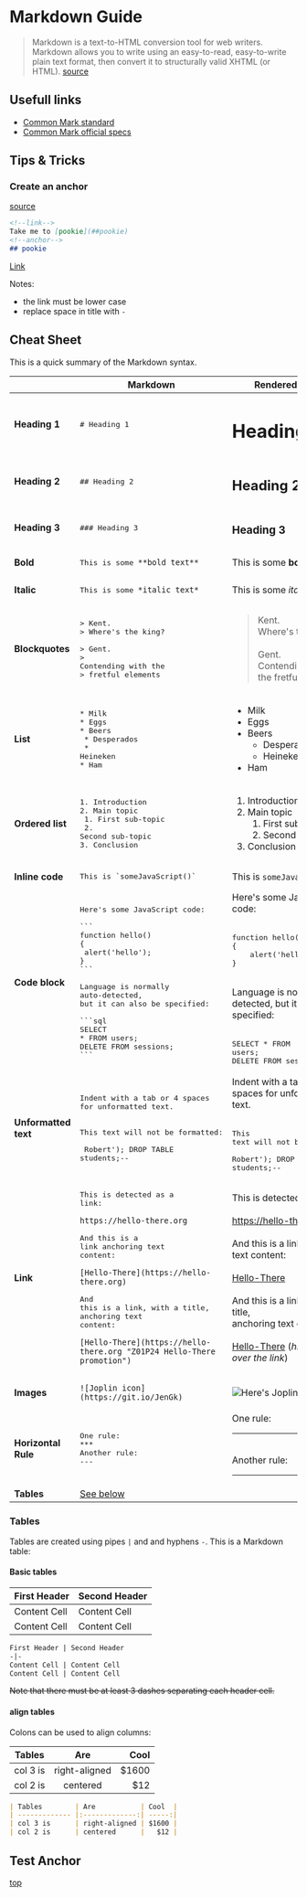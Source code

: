 # Markdown Guide

<!-- for joplin users -->
<!-- ${toc} -->

> Markdown is a text-to-HTML conversion tool for web writers. Markdown allows you to write using an easy-to-read, easy-to-write plain text format, then convert it to structurally valid XHTML (or HTML). [source](https://daringfireball.net/projects/markdown/)

## Usefull links

- [Common Mark standard](https://commonmark.org/)
- [Common Mark official specs](https://spec.commonmark.org/)

## Tips & Tricks

### Create an anchor 

[source](https://discourse.joplinapp.org/t/anchors/2928/4)

```md
<!--link-->
Take me to [pookie](##pookie)
<!--anchor-->
## pookie
```

[Link](#test-anchor)

Notes:
- the link must be lower case
- replace space in title with `-`

## Cheat Sheet

This is a quick summary of the Markdown syntax.

|     | Markdown | Rendered Output
| --- | --- | ---
| **Heading 1** | <pre># Heading 1</pre> | <h1>Heading 1</h1>
| **Heading 2** | <pre>## Heading 2</pre> | <h2>Heading 2</h2>
| **Heading 3** | <pre>### Heading 3</pre> | <h3>Heading 3</h3>
| **Bold** | <pre>This is some `**bold text**`</pre> | This is some <strong>bold text</strong>
| **Italic** | <pre>This is some `*italic text*`</pre> | This is some <i>italic text</i>
| **Blockquotes** | <pre>> Kent.<br>> Where's the king?<br><br>> Gent.<br>> Contending with the<br>> fretful elements</pre> | <blockquote>Kent.<br>Where's the king?<br><br>Gent.<br>Contending with<br>the fretful elements</blockquote>
| **List** | <pre>* Milk<br>* Eggs<br>* Beers<br>    * Desperados<br>    * Heineken<br>* Ham</pre> | <ul><li>Milk</li><li>Eggs</li><li>Beers<ul><li>Desperados</li><li>Heineken</li></ul></li><li>Ham</li></ul>
| **Ordered list** | <pre>1. Introduction<br>2. Main topic<br>    1. First sub-topic<br>    2. Second sub-topic<br>3. Conclusion</pre> | <ol><li>Introduction</li><li>Main topic<ol><li>First sub-topic</li><li>Second sub-topic</li></ol></li><li>Conclusion</li></ol>
| **Inline code** | <pre>This is \`someJavaScript()\`</pre> | This is `someJavaScript()`
| **Code block** | <pre>Here's some JavaScript code:<br><br>\`\`\`<br>function hello() {<br>    alert('hello');<br>}<br>\`\`\`<br><br>Language is normally auto-detected,<br>but it can also be specified:<br><br>\`\`\`sql<br>SELECT * FROM users;<br>DELETE FROM sessions;<br>\`\`\`</pre> | Here's some JavaScript code:<br><br><pre>function hello() {<br>&nbsp;&nbsp;&nbsp;&nbsp;alert('hello');<br>}</pre><br>Language is normally auto-detected, but it can also be specified:<br><br><pre>SELECT * FROM users;<br>DELETE FROM sessions;</pre>
| **Unformatted text** | <pre>Indent with a tab or 4 spaces<br>for unformatted text.<br><br>    This text will not be formatted:<br><br>    Robert'); DROP TABLE students;--</pre> | Indent with a tab or 4 spaces for unformatted text.<br><br><pre>This text will not be formatted:<br><br>Robert'); DROP TABLE students;--</pre>
| **Link** | <pre>This is detected as a link:<br><br>`https://hello-there.org`<br><br>And this is a link anchoring text content:<br><br>`[Hello-There](https://hello-there.org)`<br><br>And this is a link, with a title,<br>anchoring text content:<br><br>`[Hello-There](https://hello-there.org "Z01P24 Hello-There promotion")`</pre> | This is detected as a link:<br><br>https://hello-there.org<br><br>And this is a link anchoring text content:<br><br>[Hello-There](https://hello-there.org)<br><br>And this is a link, with a title,<br>anchoring text content:<br><br>[Hello-There](https://hello-there.org "Z01P24 Hello-There promotion") (_hint: hover over the link_)
| **Images** | <pre>`![Joplin icon](https://git.io/JenGk)`</pre> | ![Here's Joplin icon](https://git.io/JenGk)
| **Horizontal Rule** | <pre>One rule:<br>\*\*\*<br>Another rule:<br>\-\-\-</pre> | One rule:<hr><br>Another rule:<br><hr>
| **Tables** | [See below](#tables) | 

### Tables

Tables are created using pipes `|` and and hyphens `-`. This is a Markdown table:

#### Basic tables

First Header | Second Header
-|-
Content Cell | Content Cell
Content Cell | Content Cell

```markdown
First Header | Second Header
-|-
Content Cell | Content Cell
Content Cell | Content Cell
```

~~Note that there must be at least 3 dashes separating each header cell.~~

#### align tables

Colons can be used to align columns:

Tables | Are | Cool
-|:-:|-:
col 3 is | right-aligned | $1600
col 2 is | centered | $12

```markdown
| Tables        | Are           | Cool  |
| ------------- |:-------------:| -----:|
| col 3 is      | right-aligned | $1600 |
| col 2 is      | centered      |   $12 |
```

## Test Anchor

[top](#markdown-guide)
